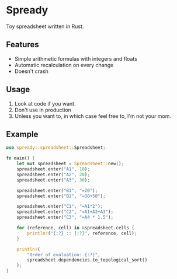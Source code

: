 Spready
=======

Toy spreadsheet written in Rust.

Features
--------

- Simple arithmetic formulas with integers and floats
- Automatic recalculation on every change
- Doesn't crash

Usage
-----

1. Look at code if you want.
2. Don't use in production
3. Unless you want to, in which case feel free to, I'm not your mom.

Example
-------

```rust
use spready::spreadsheet::Spreadsheet;

fn main() {
    let mut spreadsheet = Spreadsheet::new();
    spreadsheet.enter("A1", 10);
    spreadsheet.enter("A2", 20);
    spreadsheet.enter("A3", 30);

    spreadsheet.enter("B1", "=20");
    spreadsheet.enter("B2", "=30+50");

    spreadsheet.enter("C1", "=A1*2");
    spreadsheet.enter("C2", "=A1+A2+A3");
    spreadsheet.enter("C3", "=A4 * 1.5");

    for (reference, cell) in &spreadsheet.cells {
        println!("{:?} :: {:?}", reference, cell);
    }

    println!(
        "Order of evaluation: {:?}",
        spreadsheet.dependencies.to_topological_sort()
    );
}
```
